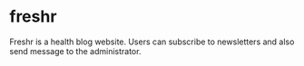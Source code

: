 # freshr
Freshr is a health blog website. Users can subscribe to newsletters and also send message to the administrator.

